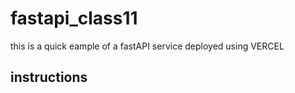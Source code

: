 # fastapi_class11
this is a quick eample of a fastAPI service deployed using VERCEL 

## instructions